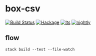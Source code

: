 box-csv
===

[![Build Status](https://travis-ci.org/tonyday567/box-csv.svg)](https://travis-ci.org/tonyday567/box-csv) [![Hackage](https://img.shields.io/hackage/v/box-csv.svg)](https://hackage.haskell.org/package/box-csv) [![lts](https://www.stackage.org/package/box-csv/badge/lts)](http://stackage.org/lts/package/box-csv) [![nightly](https://www.stackage.org/package/box-csv/badge/nightly)](http://stackage.org/nightly/package/box-csv) 

flow
----

```
stack build --test --file-watch
```
